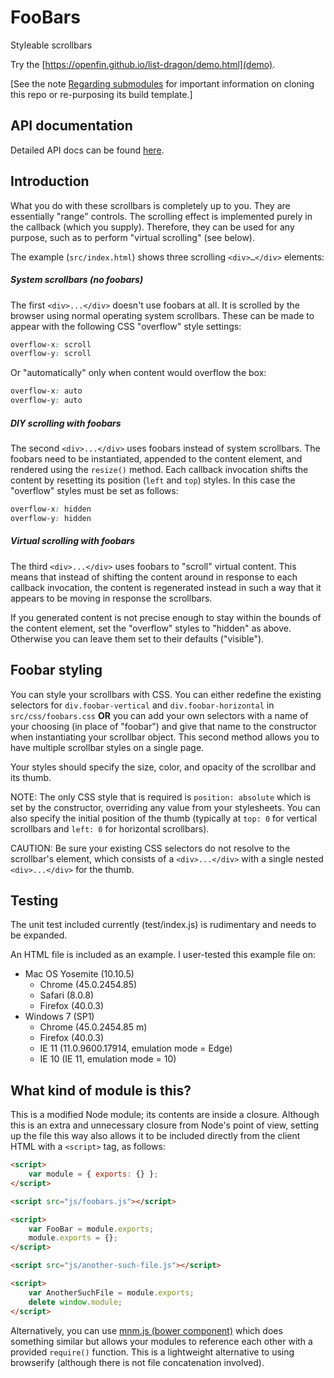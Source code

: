 # FooBars
Styleable scrollbars

Try the [https://openfin.github.io/list-dragon/demo.html](demo).

\[See the note [Regarding submodules](https://github.com/openfin/rectangular#regarding-submodules) for important information on cloning this repo or re-purposing its build template.\]

## API documentation

Detailed API docs can be found [here](http://openfin.github.io/foobars/FooBar.html).

## Introduction

What you do with these scrollbars is completely up to you. They are essentially "range" controls. The scrolling effect is implemented purely in the callback (which you supply). Therefore, they can be used for any purpose, such as to perform "virtual scrolling" (see below).

The example (`src/index.html`) shows three scrolling `<div>…</div>` elements:

##### System scrollbars (no foobars)
The first `<div>...</div>` doesn't use foobars at all. It is scrolled by the browser using normal operating system scrollbars. These can be made to appear with the following CSS "overflow" style settings:

```css
overflow-x: scroll
overflow-y: scroll
```

Or "automatically" only when content would overflow the box:

```css
overflow-x: auto
overflow-y: auto
```

##### DIY scrolling with foobars
The second `<div>...</div>` uses foobars instead of system scrollbars. The foobars need to be instantiated, appended to the content element, and rendered using the `resize()` method. Each callback invocation shifts the content by resetting its position (`left` and `top`) styles. In this case the "overflow" styles must be set as follows:

```css
overflow-x: hidden
overflow-y: hidden
```

##### Virtual scrolling with foobars

The third `<div>...</div>` uses foobars to "scroll" virtual content. This means that instead of shifting the content around in response to each callback invocation, the content is regenerated instead in such a way that it appears to be moving in response the scrollbars.

If you generated content is not precise enough to stay within the bounds of the content element, set the "overflow" styles to "hidden" as above. Otherwise you can leave them set to their defaults ("visible").

## Foobar styling

You can style your scrollbars with CSS. You can either redefine the existing selectors for `div.foobar-vertical` and `div.foobar-horizontal` in `src/css/foobars.css` **OR** you can add your own selectors with a name of your choosing (in place of "foobar") and give that name to the constructor when instantiating your scrollbar object. This second method allows you to have multiple scrollbar styles on a single page.

Your styles should specify the size, color, and opacity of the scrollbar and its thumb.

NOTE: The only CSS style that is required is `position: absolute` which is set by the constructor, overriding any value from your stylesheets. You can also specify the initial position of the thumb (typically at `top: 0` for vertical scrollbars and `left: 0` for horizontal scrollbars).

CAUTION: Be sure your existing CSS selectors do not resolve to the scrollbar's element, which consists of a `<div>...</div>` with a single nested `<div>...</div>` for the thumb.

## Testing

The unit test included currently (test/index.js) is rudimentary and needs to be expanded.

An HTML file is included as an example. I user-tested this example file on:

* Mac OS Yosemite (10.10.5)
    * Chrome (45.0.2454.85)
    * Safari (8.0.8)
    * Firefox (40.0.3)
* Windows 7 (SP1)
    * Chrome (45.0.2454.85 m)
    * Firefox (40.0.3)
    * IE 11 (11.0.9600.17914, emulation mode = Edge)
    * IE 10 (IE 11, emulation mode = 10)

## What kind of module is this?

This is a modified Node module; its contents are inside a closure. Although this is an extra and unnecessary closure from Node's point of view, setting up the file this way also allows it to be included directly from the client HTML with a `<script>` tag, as follows:

```html
<script>
    var module = { exports: {} };
</script>

<script src="js/foobars.js"></script>

<script>
    var FooBar = module.exports;
    module.exports = {};
</script>

<script src="js/another-such-file.js"></script>

<script>
    var AnotherSuchFile = module.exports;
    delete window.module;
</script>
```

Alternatively, you can use [mnm.js (bower component)](https://github.com/joneit/mnm) which does something similar but allows your modules to reference each other with a provided `require()` function. This is a lightweight alternative to using browserify (although there is not file concatenation involved).
